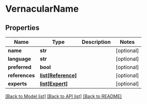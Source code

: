 # VernacularName

## Properties
Name | Type | Description | Notes
------------ | ------------- | ------------- | -------------
**name** | **str** |  | [optional] 
**language** | **str** |  | [optional] 
**preferred** | **bool** |  | [optional] 
**references** | [**list[Reference]**](Reference.md) |  | [optional] 
**experts** | [**list[Expert]**](Expert.md) |  | [optional] 

[[Back to Model list]](../README.md#documentation-for-models) [[Back to API list]](../README.md#documentation-for-api-endpoints) [[Back to README]](../README.md)


